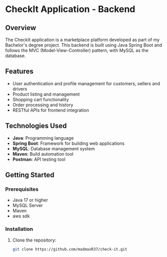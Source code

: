 # CheckIt Application - Backend

## Overview
The CheckIt application is a marketplace platform developed as part of my Bachelor's degree project. This backend is built using Java Spring Boot and follows the MVC (Model-View-Controller) pattern, with MySQL as the database.

## Features
- User authentication and profile management for customers, sellers and drivers
- Product listing and management
- Shopping cart functionality
- Order processing and history
- RESTful APIs for frontend integration

## Technologies Used
- **Java**: Programming language
- **Spring Boot**: Framework for building web applications
- **MySQL**: Database management system
- **Maven**: Build automation tool
- **Postman**: API testing tool

## Getting Started

### Prerequisites
- Java 17 or higher
- MySQL Server
- Maven
- aws sdk

### Installation

1. Clone the repository:
   ```bash
   git clone https://github.com/madmaxR37/check-it.git
